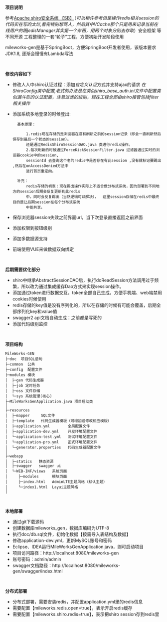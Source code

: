 **项目说明** 

参考[Apache shiro安全系统 【SB】](http://www.sojson.com)（*可以稍许参考但是操作redis相关session的代码实在写的太烂,看完特别想骂人，然后其中VCache那个只是用来记录当前在线用户的跟jedisManager其实是一个东西，用两个对象分别去存取*）安全框架 等 不同开源 工程整理的一套“轮子”工程，方便初始开发阶段使用

mileworks-gen是基于SpringBoot，方便SpringBoot开发者使用，该版本要求JDK1.8, 逐渐会慢慢有Lambda写法

<br> 

**修改内容如下**
- 修改人人中shiro认证过程：添加*自定义认证*方式并支持ajax的请求  *在ShiroConfig类中配置,老式的办法是在类似shiro_base_auth.ini文件中配置类似漏斗形的认证配置，注意过滤的级别，现在工程全部由shiro接管包括filter相关操作*
- 添加系统多地登录的时候登出:  

	 
		基本原理：
		
			1.redis现在存储的是浏览器在没有刷新之前的session记录（即会一直刷新然后保存到最后一个状态的session）。  
			还是通过RedisShiroSessionDAO.java 类进行redis操作。
			2.每次刷新的时候通过ForceKickSessionFilter.java 过滤器通过实时的浏览器cookie中的session,   
			sessionId 去查询这个老的redis中是否存在有此session ,没有就标记要踢出 ,然后在onAccessDenied方法中  
			进行首页重定向。  
			
		补充：
			redis存储的初衷：现在踢出操作实际上不适合做分布式系统，因为部署到不同地方的session后期会反复更新到此redis  
			中，同时会反复踢出（当然逻辑可以解决），  这里session存储在redis中最终目的是让后期session在每个分布式系统  
			中能共享。  
			
	
- 保存浏览器session失效之前界面url，当下次登录直接返回之前界面
- 添加权限到按钮级别
- 添加多数据源支持
- 前端使用VUE来做数据双向绑定

<br>

**后期需要优化部分**
- shiro中继承AbstractSessionDAO后，执行doReadSession方法调用过于频繁，所以改为通过集成缓存Dao方式来实现session操作。
- 添加通过token进行数据交互，token全部自己生成，方便手机端、web端禁用cookies时候使用
- redis存储的key值是没有序列化的，所以在存储的时候有可能会覆盖，后期全部序列化key和value值
- swagger2 api文档自动生成：之前都是写死的
- 添加代码级别监控

<br>


**项目结构** 
```
MileWorks-GEN
├─doc  项目SQL语句
├─common  公共
├─config  配置文件
├─modules 模块
│  ├─gen 代码生成器
│  ├─job 定时任务
│  ├─oss 文件存储
│  └─sys 系统管理(核心)
├─MileWorksGenApplication.java 项目启动类
│ 
├─resources 
│  ├─mapper     SQL文件
│  ├─template   代码生成器模板（可增加或修改相应模板）
│  ├─application.yml        全局配置文件
│  ├─application-dev.yml    开发环境配置文件
│  └─application-test.yml   测试环境配置文件
│  └─application-pro.yml    正式环境配置文件
│  └─generator.properties   代码生成器配置文件
│ 
├─webapp 
│  ├─statics   静态资源
│  ├─swagger   swagger ui
│  └─WEB-INF/views   系统页面
│     ├─modules      模块页面
│     ├─index.html   AdminLTE主题风格（默认主题）
│     └─index1.html  Layui主题风格
│

```

<br>

 **本地部署**
- 通过git下载源码
- 创建数据库mileworks_gen，数据库编码为UTF-8
- 执行doc/db.sql文件，初始化数据【按需导入表结构及数据】
- 修改application-dev.yml，更新MySQL账号和密码
- Eclipse、IDEA运行MileWorksGenApplication.java，则可启动项目
- 项目访问路径：http://localhost:8080/mileworks-gen
- 账号密码：admin/admin
- swagger文档路径：http://localhost:8080/mileworks-gen/swagger/index.html

<br>

 **分布式部署**
- 分布式部署，需要安装redis，并配置application.yml里的redis信息
- 需要配置【mileworks.redis.open=true】，表示开启redis缓存
- 需要配置【mileworks.shiro.redis=true】，表示把shiro session存到redis里

